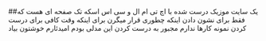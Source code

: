  
##یک سایت موزیک درست شده با اچ تی ام ال و سی اس اسکه تک صفحه ای هست که فقط برای نشون دادن اینکه چطوری قرار میگرن برای اینکه وقت کافی برای درست کردن نمونه کارها ندارم مجبور به درست کردن این مدلی بودم امیدئارم خوشتون بیاد

